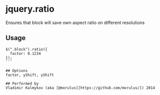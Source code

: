jquery.ratio
==============
Ensures that block will save own aspect ratio on different resolutions

## Usage
````
$(".block").ratio({
  factor: 0.1234
});
```

## Options
factor, yShift, yShift

## Performed by
Vladimir Kalmykov (aka [@morulus][https://github.com/morulus/]) 2014
